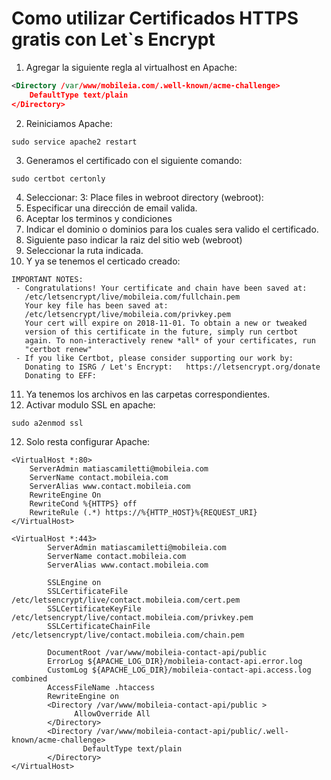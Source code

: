 # Como utilizar Certificados HTTPS gratis con Let`s Encrypt
1. Agregar la siguiente regla al virtualhost en Apache:
```xml
<Directory /var/www/mobileia.com/.well-known/acme-challenge>
    DefaultType text/plain
</Directory>
```
2. Reiniciamos Apache:
```bin
sudo service apache2 restart
```
3. Generamos el certificado con el siguiente comando:
```bin
sudo certbot certonly
```
4. Seleccionar: 3: Place files in webroot directory (webroot):
5. Especificar una dirección de email valida.
6. Aceptar los terminos y condiciones
7. Indicar el dominio o dominios para los cuales sera valido el certificado.
8. Siguiente paso indicar la raiz del sitio web (webroot)
9. Seleccionar la ruta indicada.
10. Y ya se tenemos el certicado creado: 
```konsole
IMPORTANT NOTES:
 - Congratulations! Your certificate and chain have been saved at:
   /etc/letsencrypt/live/mobileia.com/fullchain.pem
   Your key file has been saved at:
   /etc/letsencrypt/live/mobileia.com/privkey.pem
   Your cert will expire on 2018-11-01. To obtain a new or tweaked
   version of this certificate in the future, simply run certbot
   again. To non-interactively renew *all* of your certificates, run
   "certbot renew"
 - If you like Certbot, please consider supporting our work by:
   Donating to ISRG / Let's Encrypt:   https://letsencrypt.org/donate
   Donating to EFF:                    
```
11. Ya tenemos los archivos en las carpetas correspondientes.
12. Activar modulo SSL en apache:
```konsole
sudo a2enmod ssl
```
12. Solo resta configurar Apache:
```
<VirtualHost *:80>
    ServerAdmin matiascamiletti@mobileia.com
    ServerName contact.mobileia.com
    ServerAlias www.contact.mobileia.com
    RewriteEngine On
    RewriteCond %{HTTPS} off
    RewriteRule (.*) https://%{HTTP_HOST}%{REQUEST_URI}
</VirtualHost>

<VirtualHost *:443>
        ServerAdmin matiascamiletti@mobileia.com
        ServerName contact.mobileia.com
        ServerAlias www.contact.mobileia.com

        SSLEngine on
        SSLCertificateFile /etc/letsencrypt/live/contact.mobileia.com/cert.pem
        SSLCertificateKeyFile /etc/letsencrypt/live/contact.mobileia.com/privkey.pem
        SSLCertificateChainFile /etc/letsencrypt/live/contact.mobileia.com/chain.pem
        
        DocumentRoot /var/www/mobileia-contact-api/public
        ErrorLog ${APACHE_LOG_DIR}/mobileia-contact-api.error.log
        CustomLog ${APACHE_LOG_DIR}/mobileia-contact-api.access.log combined
        AccessFileName .htaccess
        RewriteEngine on
        <Directory /var/www/mobileia-contact-api/public >
              AllowOverride All
        </Directory>
        <Directory /var/www/mobileia-contact-api/public/.well-known/acme-challenge>
                DefaultType text/plain
        </Directory>
</VirtualHost>
```